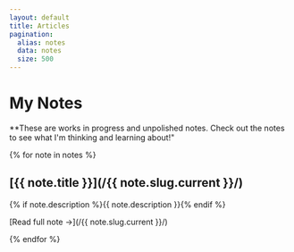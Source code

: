 ```yaml
---
layout: default
title: Articles
pagination:
  alias: notes
  data: notes
  size: 500
---
```


# My Notes

**These are works in progress and unpolished notes. Check out the notes to see what I'm thinking and learning about!"

{% for note in notes %}

## [{{ note.title }}](/{{ note.slug.current }}/)

{% if note.description %}{{ note.description }}{% endif %}

[Read full note &rarr;](/{{ note.slug.current }}/)

{% endfor %}
